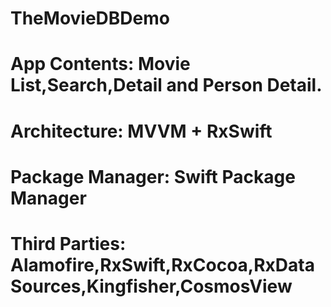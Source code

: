 # TheMovieDBDemo
# App Contents: Movie List,Search,Detail and Person Detail.
# Architecture: MVVM + RxSwift
# Package Manager: Swift Package Manager
# Third Parties: Alamofire,RxSwift,RxCocoa,RxDataSources,Kingfisher,CosmosView
